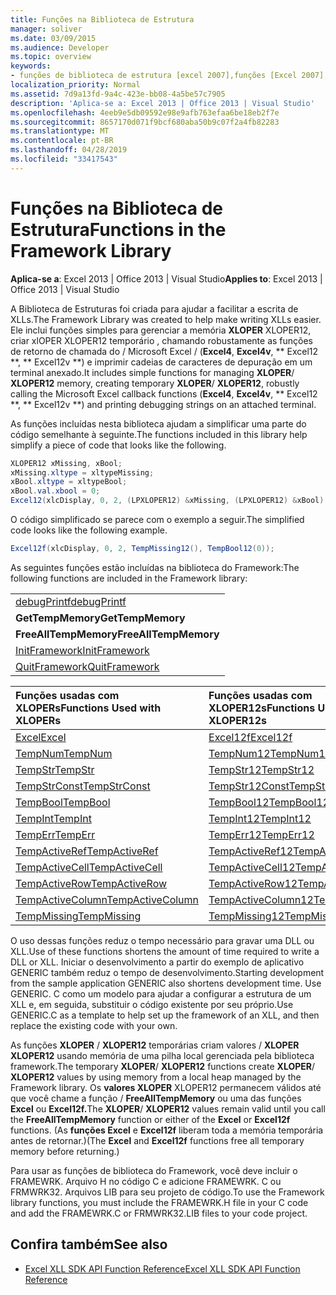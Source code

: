 ```yaml
---
title: Funções na Biblioteca de Estrutura
manager: soliver
ms.date: 03/09/2015
ms.audience: Developer
ms.topic: overview
keywords:
- funções de biblioteca de estrutura [excel 2007],funções [Excel 2007], biblioteca de estrutura
localization_priority: Normal
ms.assetid: 7d9a13fd-9a4c-423e-bb08-4a5be57c7905
description: 'Aplica-se a: Excel 2013 | Office 2013 | Visual Studio'
ms.openlocfilehash: 4eeb9e5db09592e98e9afb763efaa6be18eb2f7e
ms.sourcegitcommit: 8657170d071f9bcf680aba50b9c07f2a4fb82283
ms.translationtype: MT
ms.contentlocale: pt-BR
ms.lasthandoff: 04/28/2019
ms.locfileid: "33417543"
---
```

# <a name="functions-in-the-framework-library"></a><span data-ttu-id="174b3-104">Funções na Biblioteca de Estrutura</span><span class="sxs-lookup"><span data-stu-id="174b3-104">Functions in the Framework Library</span></span>

<span data-ttu-id="174b3-105">**Aplica-se a**: Excel 2013 | Office 2013 | Visual Studio</span><span class="sxs-lookup"><span data-stu-id="174b3-105">**Applies to**: Excel 2013 | Office 2013 | Visual Studio</span></span> 
  
<span data-ttu-id="174b3-106">A Biblioteca de Estruturas foi criada para ajudar a facilitar a escrita de XLLs.</span><span class="sxs-lookup"><span data-stu-id="174b3-106">The Framework Library was created to help make writing XLLs easier.</span></span> <span data-ttu-id="174b3-107">Ele inclui funções simples para gerenciar a memória **XLOPER** XLOPER12, criar xlOPER XLOPER12 temporário , chamando robustamente as funções de retorno de chamada do /   Microsoft Excel  /  (**Excel4**, **Excel4v**, \*\* Excel12 \*\*, \*\* Excel12v \*\*) e imprimir cadeias de caracteres de depuração em um terminal anexado.</span><span class="sxs-lookup"><span data-stu-id="174b3-107">It includes simple functions for managing **XLOPER**/ **XLOPER12** memory, creating temporary **XLOPER**/ **XLOPER12**, robustly calling the Microsoft Excel callback functions (**Excel4**, **Excel4v**, \*\* Excel12 \*\*, \*\* Excel12v \*\*) and printing debugging strings on an attached terminal.</span></span>
  
<span data-ttu-id="174b3-108">As funções incluídas nesta biblioteca ajudam a simplificar uma parte do código semelhante à seguinte.</span><span class="sxs-lookup"><span data-stu-id="174b3-108">The functions included in this library help simplify a piece of code that looks like the following.</span></span>
  
```cs
XLOPER12 xMissing, xBool;
xMissing.xltype = xltypeMissing;
xBool.xltype = xltypeBool;
xBool.val.xbool = 0;
Excel12(xlcDisplay, 0, 2, (LPXLOPER12) &xMissing, (LPXLOPER12) &xBool);
```

<span data-ttu-id="174b3-109">O código simplificado se parece com o exemplo a seguir.</span><span class="sxs-lookup"><span data-stu-id="174b3-109">The simplified code looks like the following example.</span></span>
  
```cs
Excel12f(xlcDisplay, 0, 2, TempMissing12(), TempBool12(0));
```

<span data-ttu-id="174b3-110">As seguintes funções estão incluídas na biblioteca do Framework:</span><span class="sxs-lookup"><span data-stu-id="174b3-110">The following functions are included in the Framework library:</span></span>
  
||
|:-----|
|[<span data-ttu-id="174b3-111">debugPrintf</span><span class="sxs-lookup"><span data-stu-id="174b3-111">debugPrintf</span></span>](debugprintf.md) <br/> |
|<span data-ttu-id="174b3-112">**GetTempMemory**</span><span class="sxs-lookup"><span data-stu-id="174b3-112">**GetTempMemory**</span></span> <br/> |
|<span data-ttu-id="174b3-113">**FreeAllTempMemory**</span><span class="sxs-lookup"><span data-stu-id="174b3-113">**FreeAllTempMemory**</span></span> <br/> |
|[<span data-ttu-id="174b3-114">InitFramework</span><span class="sxs-lookup"><span data-stu-id="174b3-114">InitFramework</span></span>](initframework.md) <br/> |
|[<span data-ttu-id="174b3-115">QuitFramework</span><span class="sxs-lookup"><span data-stu-id="174b3-115">QuitFramework</span></span>](quitframework.md) <br/> |
   
|<span data-ttu-id="174b3-116">**Funções usadas com XLOPERs**</span><span class="sxs-lookup"><span data-stu-id="174b3-116">**Functions Used with XLOPERs**</span></span>|<span data-ttu-id="174b3-117">**Funções usadas com XLOPER12s**</span><span class="sxs-lookup"><span data-stu-id="174b3-117">**Functions Used with XLOPER12s**</span></span>|
|:-----|:-----|
|[<span data-ttu-id="174b3-118">Excel</span><span class="sxs-lookup"><span data-stu-id="174b3-118">Excel</span></span>](excel-excel12f.md) <br/> |[<span data-ttu-id="174b3-119">Excel12f</span><span class="sxs-lookup"><span data-stu-id="174b3-119">Excel12f</span></span>](excel-excel12f.md) <br/> |
|[<span data-ttu-id="174b3-120">TempNum</span><span class="sxs-lookup"><span data-stu-id="174b3-120">TempNum</span></span>](tempnum-tempnum12.md) <br/> |[<span data-ttu-id="174b3-121">TempNum12</span><span class="sxs-lookup"><span data-stu-id="174b3-121">TempNum12</span></span>](tempnum-tempnum12.md) <br/> |
|[<span data-ttu-id="174b3-122">TempStr</span><span class="sxs-lookup"><span data-stu-id="174b3-122">TempStr</span></span>](tempstr.md) <br/> |[<span data-ttu-id="174b3-123">TempStr12</span><span class="sxs-lookup"><span data-stu-id="174b3-123">TempStr12</span></span>](tempstrconst-tempstr12.md) <br/> |
|[<span data-ttu-id="174b3-124">TempStrConst</span><span class="sxs-lookup"><span data-stu-id="174b3-124">TempStrConst</span></span>](tempstrconst-tempstr12.md) <br/> |[<span data-ttu-id="174b3-125">TempStr12Const</span><span class="sxs-lookup"><span data-stu-id="174b3-125">TempStr12Const</span></span>](tempstrconst-tempstr12.md) <br/> |
|[<span data-ttu-id="174b3-126">TempBool</span><span class="sxs-lookup"><span data-stu-id="174b3-126">TempBool</span></span>](tempbool-tempbool12.md) <br/> |[<span data-ttu-id="174b3-127">TempBool12</span><span class="sxs-lookup"><span data-stu-id="174b3-127">TempBool12</span></span>](tempbool-tempbool12.md) <br/> |
|[<span data-ttu-id="174b3-128">TempInt</span><span class="sxs-lookup"><span data-stu-id="174b3-128">TempInt</span></span>](tempint-tempint12.md) <br/> |[<span data-ttu-id="174b3-129">TempInt12</span><span class="sxs-lookup"><span data-stu-id="174b3-129">TempInt12</span></span>](tempint-tempint12.md) <br/> |
|[<span data-ttu-id="174b3-130">TempErr</span><span class="sxs-lookup"><span data-stu-id="174b3-130">TempErr</span></span>](temperr-temperr12.md) <br/> |[<span data-ttu-id="174b3-131">TempErr12</span><span class="sxs-lookup"><span data-stu-id="174b3-131">TempErr12</span></span>](temperr-temperr12.md) <br/> |
|[<span data-ttu-id="174b3-132">TempActiveRef</span><span class="sxs-lookup"><span data-stu-id="174b3-132">TempActiveRef</span></span>](tempactiveref-tempactiveref12.md) <br/> |[<span data-ttu-id="174b3-133">TempActiveRef12</span><span class="sxs-lookup"><span data-stu-id="174b3-133">TempActiveRef12</span></span>](tempactiveref-tempactiveref12.md) <br/> |
|[<span data-ttu-id="174b3-134">TempActiveCell</span><span class="sxs-lookup"><span data-stu-id="174b3-134">TempActiveCell</span></span>](tempactivecell-tempactivecell12.md) <br/> |[<span data-ttu-id="174b3-135">TempActiveCell12</span><span class="sxs-lookup"><span data-stu-id="174b3-135">TempActiveCell12</span></span>](tempactivecell-tempactivecell12.md) <br/> |
|[<span data-ttu-id="174b3-136">TempActiveRow</span><span class="sxs-lookup"><span data-stu-id="174b3-136">TempActiveRow</span></span>](tempactiverow-tempactiverow12.md) <br/> |[<span data-ttu-id="174b3-137">TempActiveRow12</span><span class="sxs-lookup"><span data-stu-id="174b3-137">TempActiveRow12</span></span>](tempactiverow-tempactiverow12.md) <br/> |
|[<span data-ttu-id="174b3-138">TempActiveColumn</span><span class="sxs-lookup"><span data-stu-id="174b3-138">TempActiveColumn</span></span>](tempactivecolumn-tempactivecolumn12.md) <br/> |[<span data-ttu-id="174b3-139">TempActiveColumn12</span><span class="sxs-lookup"><span data-stu-id="174b3-139">TempActiveColumn12</span></span>](tempactivecolumn-tempactivecolumn12.md) <br/> |
|[<span data-ttu-id="174b3-140">TempMissing</span><span class="sxs-lookup"><span data-stu-id="174b3-140">TempMissing</span></span>](tempmissing-tempmissing12.md) <br/> |[<span data-ttu-id="174b3-141">TempMissing12</span><span class="sxs-lookup"><span data-stu-id="174b3-141">TempMissing12</span></span>](tempmissing-tempmissing12.md) <br/> |
   
<span data-ttu-id="174b3-142">O uso dessas funções reduz o tempo necessário para gravar uma DLL ou XLL.</span><span class="sxs-lookup"><span data-stu-id="174b3-142">Use of these functions shortens the amount of time required to write a DLL or XLL.</span></span> <span data-ttu-id="174b3-143">Iniciar o desenvolvimento a partir do exemplo de aplicativo GENERIC também reduz o tempo de desenvolvimento.</span><span class="sxs-lookup"><span data-stu-id="174b3-143">Starting development from the sample application GENERIC also shortens development time.</span></span> <span data-ttu-id="174b3-144">Use GENERIC. C como um modelo para ajudar a configurar a estrutura de um XLL e, em seguida, substituir o código existente por seu próprio.</span><span class="sxs-lookup"><span data-stu-id="174b3-144">Use GENERIC.C as a template to help set up the framework of an XLL, and then replace the existing code with your own.</span></span>
  
<span data-ttu-id="174b3-145">As funções **XLOPER** /  **XLOPER12** temporárias criam valores  /  **XLOPER XLOPER12** usando memória de uma pilha local gerenciada pela biblioteca framework.</span><span class="sxs-lookup"><span data-stu-id="174b3-145">The temporary **XLOPER**/ **XLOPER12** functions create **XLOPER**/ **XLOPER12** values by using memory from a local heap managed by the Framework library.</span></span> <span data-ttu-id="174b3-146">Os **valores XLOPER** XLOPER12 permanecem válidos até que você chame a função /   **FreeAllTempMemory** ou uma das funções **Excel** ou **Excel12f.**</span><span class="sxs-lookup"><span data-stu-id="174b3-146">The **XLOPER**/ **XLOPER12** values remain valid until you call the **FreeAllTempMemory** function or either of the **Excel** or **Excel12f** functions.</span></span> <span data-ttu-id="174b3-147">(As **funções Excel** e **Excel12f** liberam toda a memória temporária antes de retornar.)</span><span class="sxs-lookup"><span data-stu-id="174b3-147">(The **Excel** and **Excel12f** functions free all temporary memory before returning.)</span></span> 
  
<span data-ttu-id="174b3-148">Para usar as funções de biblioteca do Framework, você deve incluir o FRAMEWRK. Arquivo H no código C e adicione FRAMEWRK. C ou FRMWRK32. Arquivos LIB para seu projeto de código.</span><span class="sxs-lookup"><span data-stu-id="174b3-148">To use the Framework library functions, you must include the FRAMEWRK.H file in your C code and add the FRAMEWRK.C or FRMWRK32.LIB files to your code project.</span></span>
  
## <a name="see-also"></a><span data-ttu-id="174b3-149">Confira também</span><span class="sxs-lookup"><span data-stu-id="174b3-149">See also</span></span>

- [<span data-ttu-id="174b3-150">Excel XLL SDK API Function Reference</span><span class="sxs-lookup"><span data-stu-id="174b3-150">Excel XLL SDK API Function Reference</span></span>](excel-xll-sdk-api-function-reference.md)

